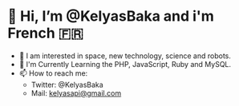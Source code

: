 # 👋 Hi, I’m @KelyasBaka and i'm French 🇫🇷
- 👀 I am interested in space, new technology, science and robots.
- 🌱 I'm Currently Learning the PHP, JavaScript, Ruby and MySQL.
- 📫 How to reach me:  
  * Twitter: @KelyasBaka  
  * Mail: kelyasapi@gmail.com
